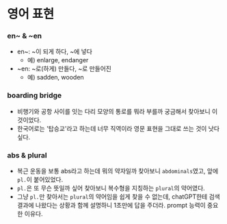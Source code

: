 # 영어 표현

### en~ & ~en

- en~: ~이 되게 하다, ~에 넣다
  - 예) enlarge, endanger
- ~en: ~로(하게) 만들다, ~로 만들어진
  - 예) sadden, wooden

### boarding bridge

- 비행기와 공항 사이를 잇는 다리 모양의 통로를 뭐라 부를까 궁금해서 찾아보니 이것이었다.
- 한국어로는 '탑승교'라고 하는데 너무 직역이라 영문 표현을 그대로 쓰는 것이 낫다 싶다.

### abs & plural

- 복근 운동을 보통 abs라고 하는데 뭐의 약자일까 찾아보니 `abdominals`였고, 앞에 `pl.`이 붙어있었다.
- `pl.`은 또 무슨 뜻일까 싶어 찾아보니 복수형을 지칭하는 `plural`의 약어였다.
- 그냥 `pl.`만 찾아서는 `plural`의 약어임을 쉽게 찾을 수 없는데, chatGPT한테 검색 결과에 나왔다는 상황과 함께 설명하니 1초만에 답을 주더라. prompt 능력이 중요한 이유다.
